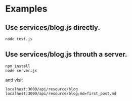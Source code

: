 # Examples

## Use services/blog.js directly.

    node test.js

## Use services/blog.js throuth a server.

    npm install
    node server.js

and visit

    localhost:3000/api/resource/blog
    localhost:3000/api/resource/blog;md=first_post.md

